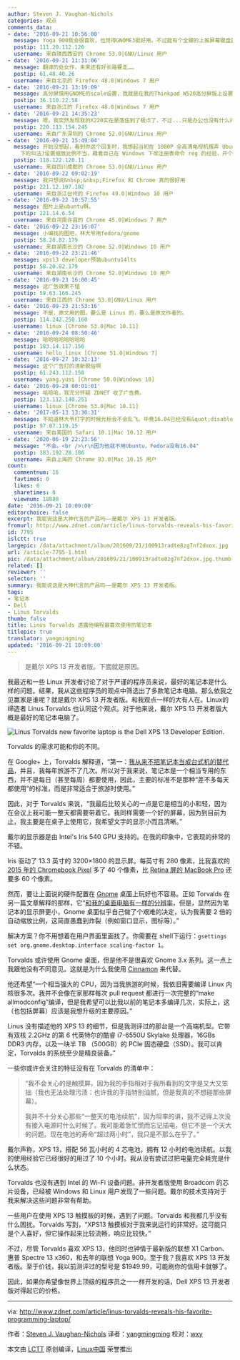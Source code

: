 ```yaml
---
author: Steven J. Vaughan-Nichols
categories: 观点
comments_data:
- date: '2016-09-21 10:56:00'
  message: Yoga 900我会很喜欢，也觉得GNOME3挺好用。不过能有个全键的上推屏幕键盘就更好了。
  postip: 111.20.112.126
  username: 来自陕西西安的 Chrome 53.0|GNU/Linux 用户
- date: '2016-09-21 11:31:06'
  message: 翻译的处女作，未来还有好长路要走……
  postip: 61.48.40.26
  username: 来自北京的 Firefox 48.0|Windows 7 用户
- date: '2016-09-21 13:19:09'
  message: 高分屏慎用GNOME的scale设置，我就是在我的Thinkpad W520高分屏版上设置缩放尺度，结果每次按钮都跑到屏幕外面改不回来了，想尝试的同学，上面那个命令行很救命~
  postip: 36.110.22.58
  username: 来自浙江的 Firefox 48.0|Windows 7 用户
- date: '2016-09-21 14:35:23'
  message: 嗯，我突然发现我的X220实在是落伍到了极点了，不过...只是办公也没有什么问题啊，就这样用吧。
  postip: 220.113.154.245
  username: 来自广东深圳的 Chrome 52.0|GNU/Linux 用户
- date: '2016-09-21 15:49:04'
  message: 开始没想起，看到你这个回复时，我想起当初在 1080P 全高清电视机摆弄 Ubuntu 14.04 时，在控制面板(当然这不是 Ubuntu
    下的叫法)设置缩放比例不当，藉着自己在 Windows 下改注册表命令 reg 的经验，开个 tty，摸索着用 gsettings 把缩放比改回去了。
  postip: 118.122.120.11
  username: 来自四川成都的 Chrome 53.0|GNU/Linux 用户
- date: '2016-09-22 09:02:19'
  message: 我只想说&nbsp;&nbsp;Firefox 和 Chrome 真的很好用
  postip: 221.12.107.182
  username: 来自浙江台州的 Firefox 49.0|Windows 10 用户
- date: '2016-09-22 10:57:55'
  message: 图片上是ubuntu啊。
  postip: 221.14.6.54
  username: 来自河南许昌的 Chrome 45.0|Windows 7 用户
- date: '2016-09-22 23:16:07'
  message: 小编找的图吧，林大爷用fedora/gnome
  postip: 58.20.82.179
  username: 来自湖南长沙的 Chrome 52.0|Windows 10 用户
- date: '2016-09-22 23:21:46'
  message: xps13 developer预装ubuntu14lts
  postip: 58.20.82.179
  username: 来自湖南长沙的 Chrome 52.0|Windows 10 用户
- date: '2016-09-23 16:00:45'
  message: 这广告效果不错
  postip: 59.63.166.245
  username: 来自江西的 Chrome 53.0|GNU/Linux 用户
- date: '2016-09-23 21:53:16'
  message: 不是，原文用的图。要么是 Linus 的，要么是原文作者的。
  postip: 114.242.250.160
  username: linux [Chrome 53.0|Mac 10.11]
- date: '2016-09-24 08:50:46'
  message: 哈哈哈哈哈哈哈哈
  postip: 183.14.117.156
  username: hello_linux [Chrome 51.0|Windows 7]
- date: '2016-09-27 10:32:13'
  message: 这个广告打的清新脱俗啊
  postip: 61.243.112.158
  username: yang.yusi [Chrome 50.0|Windows 10]
- date: '2016-09-28 00:01:01'
  message: 哈哈哈，我充分怀疑 ZDNET 收了广告费。
  postip: 123.112.140.251
  username: linux [Chrome 53.0|Mac 10.11]
- date: '2017-05-13 13:30:31'
  message: 不知道林大爷打字的时候光标会不会乱飞。毕竟16.04已经没有&quot;disable trackpad while typing&quot;选项了。
  postip: 97.87.119.15
  username: 来自美国的 Safari 10.1|Mac 10.12 用户
- date: '2020-06-19 22:23:56'
  message: "不会。<br />\r\n因为他就不用Ubuntu，Fedora没有16.04"
  postip: 183.192.28.186
  username: 来自上海的 Chrome 83.0|Mac 10.15 用户
count:
  commentnum: 16
  favtimes: 0
  likes: 0
  sharetimes: 0
  viewnum: 18880
date: '2016-09-21 10:09:00'
editorchoice: false
excerpt: 我能说这是大神代言的产品吗——是戴尔 XPS 13 开发者版。
fromurl: http://www.zdnet.com/article/linus-torvalds-reveals-his-favorite-programming-laptop/
id: 7795
islctt: true
largepic: /data/attachment/album/201609/21/100913radte8zg7nf2dxox.jpg
url: /article-7795-1.html
pic: /data/attachment/album/201609/21/100913radte8zg7nf2dxox.jpg.thumb.jpg
related: []
reviewer: ''
selector: ''
summary: 我能说这是大神代言的产品吗——是戴尔 XPS 13 开发者版。
tags:
- 笔记本
- Dell
- Linus Torvalds
thumb: false
title: Linus Torvalds 透露他编程最喜欢使用的笔记本
titlepic: true
translator: yangmingming
updated: '2016-09-21 10:09:00'
---
```



> 
> 是戴尔 XPS 13 开发者版。下面就是原因。
> 
> 
> 


我最近和一些 Linux 开发者讨论了对于严谨的程序员来说，最好的笔记本是什么样的问题。结果，我从这些程序员的观点中筛选出了多款笔记本电脑。那么依我之见赢家是谁呢？就是戴尔 XPS 13 开发者版。和我观点一样的大有人在。Linux的缔造者 Linus Torvalds 也认同这个观点。对于他来说，戴尔 XPS 13 开发者版大概是最好的笔记本电脑了。


![Linus Torvalds new favorite laptop is the Dell XPS 13 Developer Edition.](/data/attachment/album/201609/21/100913radte8zg7nf2dxox.jpg)


Torvalds 的需求可能和你的不同。


在 Google+ 上，Torvalds 解释道，“第一：[我从来不把笔记本当成台式机的替代品](https://plus.google.com/+LinusTorvalds/posts/VZj8vxXdtfe)，并且，我每年旅游不了几次。所以对于我来说，笔记本是一个相当专用的东西，并不是每日（甚至每周）都要使用，因此，主要的标准不是那种“差不多每天都使用”的标准，而是非常适合于旅游时使用。”


因此，对于 Torvalds 来说，“我最后比较关心的一点是它是相当的小和轻，因为在会议上我可能一整天都需要带着它。我同样需要一个好的屏幕，因为到目前为止，我主要是在桌子上使用它，我希望文字的显示小而且清晰。”


戴尔的显示器是由 Intel's Iris 540 GPU 支持的。在我的印象中，它表现的非常的不错。


Iris 驱动了 13.3 英寸的 3200×1800 的显示屏。每英寸有 280 像素，比我喜欢的 [2015 年的 Chromebook Pixel](http://www.zdnet.com/article/the-best-chromebook-ever-the-chromebook-pixel-2015/) 多了 40 个像素，比 [Retina 屏的 MacBook Pro](http://www.zdnet.com/product/apple-15-inch-macbook-pro-with-retina-display-mid-2015/) 还要多 60 个像素。


然而，要让上面说的硬件配置在 [Gnome](https://www.gnome.org/) 桌面上玩好也不容易。正如 Torvalds 在另一篇文章解释的那样，它“[和我的桌面电脑有一样的分辨率](https://plus.google.com/+LinusTorvalds/posts/d7nfnWSXjfD)，但是，显然因为笔记本的显示屏更小，Gnome 桌面似乎自己做了个艰难的决定，认为我需要 2 倍的自动缩放比例，这简直愚蠢到炸裂（例如窗口显示，图标等）。”


解决方案？你不用想着在用户界面里面找了。你需要在 shell下运行：`gsettings set org.gnome.desktop.interface scaling-factor 1`。


Torvalds 或许使用 Gnome 桌面，但是他不是很喜欢 Gnome 3.x 系列。这一点上我跟他没有不同意见。这就是为什么我使用 [Cinnamon](http://www.zdnet.com/article/how-to-customise-your-linux-desktop-cinnamon/) 来代替。


他还希望“一个相当强大的 CPU，因为当我旅游的时候，我依旧需要编译 Linux 内核很多次。我并不会像在家那样每次 pull request 都进行一次完整的“make allmodconfig”编译，但是我希望可以比我以前的笔记本多编译几次，实际上，这（也包括屏幕）应该是我想升级的主要原因。”


Linus 没有描述他的 XPS 13 的细节，但是我测评过的那台是一个高端机型。它带有双核 2.2GHz 的第 6 代英特尔的酷睿 i7-6550U Skylake 处理器，16GBs DDR3 内存，以及一块半 TB （500GB）的 PCIe 固态硬盘（SSD）。我可以肯定，Torvalds 的系统至少是精良装备。”


一些你或许会关注的特征没有在 Torvalds 的清单中：



> 
> “我不会关心的是触摸屏，因为我的手指相对于我所看到的文字是又大又笨拙（我也无法处理污渍：也许我的手指特别油腻，但是我真的不想碰那些屏幕）。
> 
> 
> 我并不十分关心那些“一整天的电池续航”，因为坦率的讲，我不记得上次没有接入电源时什么时候了。我可能着急忙慌而忘记插电，但它不是一个天大的问题。现在电池的寿命“超过两小时”，我只是不那么在乎了。”
> 
> 
> 


戴尔声称，XPS 13，搭配 56 瓦小时的 4 芯电池，拥有 12 小时的电池续航。以我的使用经验它已经很好的用过了 10 个小时。我从没有尝试过把电量完全耗完是什么状态。


Torvalds 也没有遇到 Intel 的 Wi-Fi 设备问题。非开发者版使用 Broadcom 的芯片设备，已经被 Windows 和 Linux 用户发现了一些问题。戴尔的技术支持对于我来解决这些问题非常有帮助。


一些用户在使用 XPS 13 触摸板的时候，遇到了问题。Torvalds 和我都几乎没有什么困扰。Torvalds 写到，“XPS13 触摸板对于我来说运行的非常好。这可能只是个人喜好，但它操作起来比较流畅，响应比较快。”


不过，尽管 Torvalds 喜欢 XPS 13，他同时也钟情于最新版的联想 X1 Carbon、惠普 Spectre 13 x360，和去年的联想 Yoga 900。至于我？我喜欢 XPS 13 开发者版。至于价钱，我以前测评过的型号是 $1949.99，可能刷你的信用卡就够了。


因此，如果你希望像世界上顶级的程序员之一一样开发的话，Dell XPS 13 开发者版对得起它的价格。




---


via: <http://www.zdnet.com/article/linus-torvalds-reveals-his-favorite-programming-laptop/>


作者：[Steven J. Vaughan-Nichols](http://www.zdnet.com/meet-the-team/us/steven-j-vaughan-nichols/)  译者：[yangmingming](https://github.com/yangmingming) 校对：[wxy](https://github.com/wxy)


本文由 [LCTT](https://github.com/LCTT/TranslateProject) 原创编译，[Linux中国](https://linux.cn/) 荣誉推出